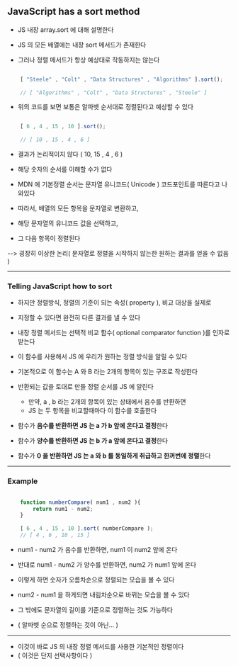## JavaScript has a sort method

- JS 내장 array.sort 에 대해 설명한다


- JS 의 모든 배열에는 내장 sort 메서드가 존재한다


- 그러나 정렬 메서드가 항상 예상대로 작동하지는 않는다

````javascript

    [ "Steele" , "Colt" , "Data Structures" , "Algorithms" ].sort();
        
    // [ "Algorithms" , "Colt" , "Data Structures" , "Steele" ]

````

- 위의 코드를 보면 보통은 알파벳 순서대로 정렬된다고 예상할 수 있다

````javascript

    [ 6 , 4 , 15 , 10 ].sort();
        
    // [ 10 , 15 , 4 , 6 ]

````

- 결과가 논리적이지 않다 ( 10, 15 , 4 , 6 )
- 해당 숫자의 순서를 이해할 수가 없다


- MDN 에 기본정렬 순서는 문자열 유니코드( Unicode ) 코드포인트를 따른다고 나와있다


- 따라서, 배열의 모든 항목을 문자열로 변환하고,


- 해당 문자열의 유니코드 값을 선택하고,


- 그 다음 항목이 정렬된다

--> 굉장히 이상한 논리( 문자열로 정렬을 시작하지 않는한 원하는 결과를 얻을 수 없음 )

---

### Telling JavaScript how to sort

- 하지만 정렬방식, 정렬의 기준이 되는 속성( property ), 비교 대상을 실제로
- 지정할 수 있다면 완전히 다른 결과를 낼 수 있다


- 내장 정렬 메서드는 선택적 비교 함수( optional comparator function )를 인자로 받는다


- 이 함수를 사용해서 JS 에 우리가 원하는 정렬 방식을 알릴 수 있다


- 기본적으로 이 함수는 A 와 B 라는 2개의 항목이 있는 구조로 작성한다


- 반환되는 값을 토대로 만들 정렬 순서를 JS 에 알린다
  - 만약, a , b 라는 2개의 항목이 있는 상태에서 음수를 반환하면
  - JS 는 두 항목을 비교할때마다 이 함수를 호출한다


- 함수가 **음수를 반환하면 JS 는 a 가 b 앞에 온다고 결정**한다


- 함수가 **양수를 반환하면 JS 는 b 가 a 앞에 온다고 결정**한다


- 함수가 **0 을 반환하면 JS 는 a 와 b 를 동일하게 취급하고 한꺼번에 정렬**한다

---

### Example

````javascript

    function numberCompare( num1 , num2 ){
        return num1 - num2;
    }
        
    [ 6 , 4 , 15 , 10 ].sort( numberCompare );
    // [ 4 , 6 , 10 , 15 ]

````

- num1 - num2 가 음수를 반환하면, num1 이 num2 앞에 온다


- 반대로 num1 - num2 가 양수를 반환하면, num2 가 num1 앞에 온다


- 이렇게 하면 숫자가 오름차순으로 정렬되는 모습을 볼 수 있다


- num2 - num1 을 하게되면 내림차순으로 바뀌는 모습을 볼 수 있다


- 그 밖에도 문자열의 길이를 기준으로 정렬하는 것도 가능하다
- ( 알파벳 순으로 정렬하는 것이 아닌... )

---

- 이것이 바로 JS 의 내장 정렬 메서드를 사용한 기본적인 정렬이다
- ( 이것은 단지 선택사항이다 )
